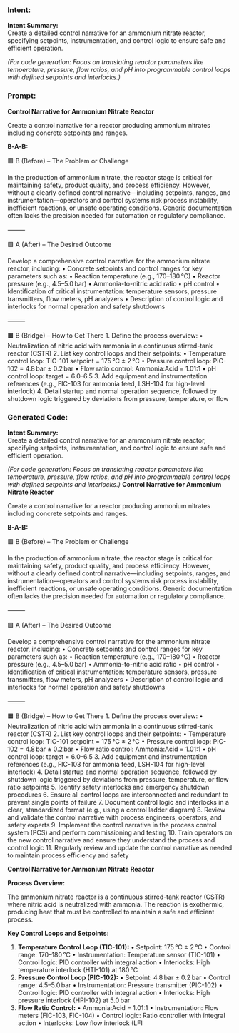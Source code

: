 ### Intent:
**Intent Summary:**  
Create a detailed control narrative for an ammonium nitrate reactor, specifying setpoints, instrumentation, and control logic to ensure safe and efficient operation.  

*(For code generation: Focus on translating reactor parameters like temperature, pressure, flow ratios, and pH into programmable control loops with defined setpoints and interlocks.)*

### Prompt:
**Control Narrative for Ammonium Nitrate Reactor**

Create a control narrative for a reactor producing ammonium nitrates including concrete setpoints and ranges.

**B-A-B:**

🟥 B (Before) – The Problem or Challenge

In the production of ammonium nitrate, the reactor stage is critical for maintaining safety, product quality, and process efficiency. However, without a clearly defined control narrative—including setpoints, ranges, and instrumentation—operators and control systems risk process instability, inefficient reactions, or unsafe operating conditions. Generic documentation often lacks the precision needed for automation or regulatory compliance.

⸻

🟩 A (After) – The Desired Outcome

Develop a comprehensive control narrative for the ammonium nitrate reactor, including:
	•	Concrete setpoints and control ranges for key parameters such as:
	•	Reaction temperature (e.g., 170–180 °C)
	•	Reactor pressure (e.g., 4.5–5.0 bar)
	•	Ammonia-to-nitric acid ratio
	•	pH control
	•	Identification of critical instrumentation: temperature sensors, pressure transmitters, flow meters, pH analyzers
	•	Description of control logic and interlocks for normal operation and safety shutdowns

⸻

🟧 B (Bridge) – How to Get There
	1.	Define the process overview:
	•	Neutralization of nitric acid with ammonia in a continuous stirred-tank reactor (CSTR)
	2.	List key control loops and their setpoints:
	•	Temperature control loop: TIC-101 setpoint = 175 °C ± 2 °C
	•	Pressure control loop: PIC-102 = 4.8 bar ± 0.2 bar
	•	Flow ratio control: Ammonia:Acid = 1.01:1
	•	pH control loop: target = 6.0–6.5
	3.	Add equipment and instrumentation references (e.g., FIC-103 for ammonia feed, LSH-104 for high-level interlock)
	4.	Detail startup and normal operation sequence, followed by shutdown logic triggered by deviations from pressure, temperature, or flow

### Generated Code:
**Intent Summary:**  
Create a detailed control narrative for an ammonium nitrate reactor, specifying setpoints, instrumentation, and control logic to ensure safe and efficient operation.  

*(For code generation: Focus on translating reactor parameters like temperature, pressure, flow ratios, and pH into programmable control loops with defined setpoints and interlocks.)*
**Control Narrative for Ammonium Nitrate Reactor**

Create a control narrative for a reactor producing ammonium nitrates including concrete setpoints and ranges.

**B-A-B:**

🟥 B (Before) – The Problem or Challenge

In the production of ammonium nitrate, the reactor stage is critical for maintaining safety, product quality, and process efficiency. However, without a clearly defined control narrative—including setpoints, ranges, and instrumentation—operators and control systems risk process instability, inefficient reactions, or unsafe operating conditions. Generic documentation often lacks the precision needed for automation or regulatory compliance.

⸻

🟩 A (After) – The Desired Outcome

Develop a comprehensive control narrative for the ammonium nitrate reactor, including:
	•	Concrete setpoints and control ranges for key parameters such as:
	•	Reaction temperature (e.g., 170–180 °C)
	•	Reactor pressure (e.g., 4.5–5.0 bar)
	•	Ammonia-to-nitric acid ratio
	•	pH control
	•	Identification of critical instrumentation: temperature sensors, pressure transmitters, flow meters, pH analyzers
	•	Description of control logic and interlocks for normal operation and safety shutdowns

⸻

🟧 B (Bridge) – How to Get There
	1.	Define the process overview:
	•	Neutralization of nitric acid with ammonia in a continuous stirred-tank reactor (CSTR)
	2.	List key control loops and their setpoints:
	•	Temperature control loop: TIC-101 setpoint = 175 °C ± 2 °C
	•	Pressure control loop: PIC-102 = 4.8 bar ± 0.2 bar
	•	Flow ratio control: Ammonia:Acid = 1.01:1
	•	pH control loop: target = 6.0–6.5
	3.	Add equipment and instrumentation references (e.g., FIC-103 for ammonia feed, LSH-104 for high-level interlock)
	4.	Detail startup and normal operation sequence, followed by shutdown logic triggered by deviations from pressure, temperature, or flow ratio setpoints
	5.	Identify safety interlocks and emergency shutdown procedures
	6.	Ensure all control loops are interconnected and redundant to prevent single points of failure
	7.	Document control logic and interlocks in a clear, standardized format (e.g., using a control ladder diagram)
	8.	Review and validate the control narrative with process engineers, operators, and safety experts
	9.	Implement the control narrative in the process control system (PCS) and perform commissioning and testing
	10.	Train operators on the new control narrative and ensure they understand the process and control logic
	11.	Regularly review and update the control narrative as needed to maintain process efficiency and safety

**Control Narrative for Ammonium Nitrate Reactor**

**Process Overview:**

The ammonium nitrate reactor is a continuous stirred-tank reactor (CSTR) where nitric acid is neutralized with ammonia. The reaction is exothermic, producing heat that must be controlled to maintain a safe and efficient process.

**Key Control Loops and Setpoints:**

1. **Temperature Control Loop (TIC-101):**
	•	Setpoint: 175 °C ± 2 °C
	•	Control range: 170–180 °C
	•	Instrumentation: Temperature sensor (TIC-101)
	•	Control logic: PID controller with integral action
	•	Interlocks: High temperature interlock (HTI-101) at 180 °C
2. **Pressure Control Loop (PIC-102):**
	•	Setpoint: 4.8 bar ± 0.2 bar
	•	Control range: 4.5–5.0 bar
	•	Instrumentation: Pressure transmitter (PIC-102)
	•	Control logic: PID controller with integral action
	•	Interlocks: High pressure interlock (HPI-102) at 5.0 bar
3. **Flow Ratio Control:**
	•	Ammonia:Acid = 1.01:1
	•	Instrumentation: Flow meters (FIC-103, FIC-104)
	•	Control logic: Ratio controller with integral action
	•	Interlocks: Low flow interlock (LFI
